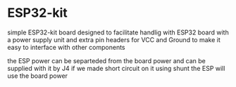 # ESP32-kit
simple ESP32-kit board designed to facilitate handlig with ESP32 board with a power supply unit and extra pin headers for VCC and Ground to make it easy to interface with other components 

the ESP power can be separteded from the board power and can be supplied with it by J4 if we made short circuit on it using shunt the ESP will use the board power 
